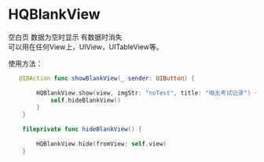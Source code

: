 # HQBlankView
空白页 数据为空时显示 有数据时消失  
可以用在任何View上，UIView，UITableView等。

使用方法：

```Swift
   @IBAction func showBlankView(_ sender: UIButton) {
        
        HQBlankView.show(view, imgStr: "noTest", title: "咱无考试记录") {
            self.hideBlankView()
        }
    }
    
    fileprivate func hideBlankView() {
        
        HQBlankView.hide(fromView: self.view)
    }
```